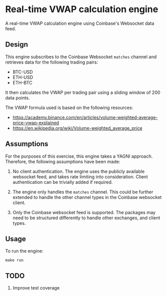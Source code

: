 # Real-time VWAP calculation engine

A real-time VWAP calculation engine using Coinbase's Websocket data feed.

## Design

This engine subscribes to the Coinbase Websocket `matches` channel and retrieves
data for the following trading pairs:

- BTC-USD
- ETH-USD
- ETH-BTC

It then calculates the VWAP per trading pair using a sliding window of 200 data
points.

The VWAP formula used is based on the following resources:

- <https://academy.binance.com/en/articles/volume-weighted-average-price-vwap-explained>
- <https://en.wikipedia.org/wiki/Volume-weighted_average_price>

## Assumptions

For the purposes of this exercise, this engine takes a YAGNI approach.
Therefore, the following assumptions have been made:

1. No client authentication. The engine uses the publicly available
websocket feed, and takes rate limiting into consideration. Client
authentication can be trivially added if required.

2. The engine only handles the `matches` channel. This could be further extended to
handle the other channel types in the Coinbase websocket client.

3. Only the Coinbase websocket feed is supported. The packages may need to be
structured differently to handle other exchanges, and client types.

## Usage

To run the engine:

```Shell
make run
```

## TODO

1. Improve test coverage
